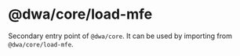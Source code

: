 # @dwa/core/load-mfe

Secondary entry point of `@dwa/core`. It can be used by importing from `@dwa/core/load-mfe`.
